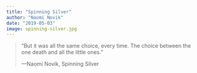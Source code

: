 ```yaml
---
title: "Spinning Silver"
author: "Naomi Novik"
date: "2019-05-03"
image: spinning-silver.jpg
---
```


> “But it was all the same choice, every time. The choice between the one death and all the little ones.”
>
> —Naomi Novik, Spinning Silver
